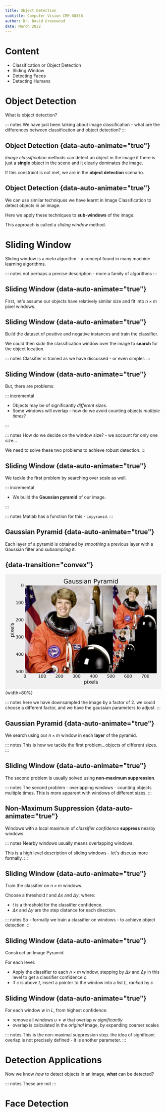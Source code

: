 ```yaml
---
title: Object Detection
subtitle: Computer Vision CMP-6035B
author: Dr. David Greenwood
date: March 2022
---
```


# Content

- Classification or Object Detection
- Sliding Window
- Detecting Faces
- Detecting Humans

# Object Detection

What is object detection?

::: notes
We have just been talking about image classification - what are the differences between classification and object detection?
:::

## Object Detection {data-auto-animate="true"}

_Image classification_ methods can detect an object in the image if there is just a **single** object in the scene and it clearly dominates the image.

If this constraint is not met, we are in the **object detection** scenario.

## Object Detection {data-auto-animate="true"}

We can use similar techniques we have learnt in Image Classification to detect objects in an image.

Here we apply these techniques to **sub-windows** of the image.

This approach is called a _sliding window_ method.

# Sliding Window

Sliding window is a _meta_ algorithm - a concept found in many machine learning algorithms.

::: notes
not perhaps a precise description - more a family of algorithms
:::

## Sliding Window {data-auto-animate="true"}

First, let's assume our objects have relatively similar size and fit into $n \times m$ pixel windows.

## Sliding Window {data-auto-animate="true"}

Build the dataset of positive and negative instances and train the classifier.

We could then _slide_ the classification window over the image to **search** for the object location.

::: notes
Classifier is trained as we have discussed - or even simpler.
:::

## Sliding Window {data-auto-animate="true"}

But, there are problems:

::: incremental

- Objects may be of significantly _different sizes_.
- Some windows will overlap - how do we avoid counting objects _multiple times_?

:::

::: notes
How do we decide on the window size? - we account for only one size...

We need to solve these two problems to achieve robust detection.
:::

## Sliding Window {data-auto-animate="true"}

We tackle the first problem by searching over scale as well.

::: incremental

- We build the **Gaussian pyramid** of our image.

:::

::: notes
Matlab has a function for this - `impyramid`.
:::

## Gaussian Pyramid {data-auto-animate="true"}

Each layer of a pyramid is obtained by _smoothing_ a previous layer with a Gaussian filter and _subsampling_ it.

## {data-transition="convex"}

![Gaussian Pyramid](assets/png/gauss_pyramid.png){width=80%}

::: notes
here we have downsampled the image by a factor of 2.
we could choose a different factor, and we have the gaussian parameters to adjust.
:::

## Gaussian Pyramid {data-auto-animate="true"}

We search using our $n \times m$ window in each **layer** of the pyramid.

::: notes
This is how we tackle the first problem...objects of different sizes.
:::

## Sliding Window {data-auto-animate="true"}

The second problem is usually solved using **non-maximum suppression**.

::: notes
The second problem - overlapping windows - counting objects multiple times.
This is more apparent with windows of different sizes.
:::

## Non-Maximum Suppression {data-auto-animate="true"}

Windows with a local maximum of _classifier confidence_ **suppress** nearby windows.

::: notes
Nearby windows usually means overlapping windows.

This is a high level description of sliding windows - let's discuss more formally.
:::

## Sliding Window {data-auto-animate="true"}

Train the classifier on $n \times m$ windows.

Choose a threshold $t$ and $\Delta x$ and $\Delta y$, where:

- $t$ is a threshold for the classifier confidence.
- $\Delta x$ and $\Delta y$ are the step distance for each direction.

::: notes
So - formally we train a classifier on windows - to achieve object detection.
:::

## Sliding Window {data-auto-animate="true"}

Construct an Image Pyramid.

For each level:

- Apply the classifier to each $n \times m$ window, stepping by $\Delta x$ and $\Delta y$ in this level to get a classifier confidence $c$.
- If $c$ is above $t$, insert a pointer to the window into a list $L$, _ranked_ by $c$.

## Sliding Window {data-auto-animate="true"}

For each window $w$ in $L$, from highest confidence:

- remove all windows $u \neq w$ that overlap $w$ _significantly_
- overlap is calculated in the _original_ image, by expanding coarser scales

::: notes
This is the non-maximal suppression step.
the idea of significant overlap is not precisely defined - it is another parameter.
:::

# Detection Applications

Now we know _how_ to detect objects in an image, **what** can be detected?

::: notes
These are not
:::

# Face Detection
